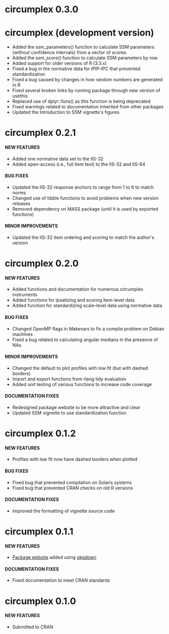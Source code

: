 # circumplex 0.3.0

circumplex (development version)
=============================

* Added the ssm_parameters() function to calculate SSM parameters (without 
  confidence intervals) from a vector of scores.
* Added the ssm_score() function to calculate SSM parameters by row.
* Added support for older versions of R (3.3.x)
* Fixed a bug in the normative data for IPIP-IPC that prevented standardization
* Fixed a bug caused by changes in how random numbers are generated in R
* Fixed several broken links by running package through new version of usethis
* Replaced use of dplyr::funs() as this function is being deprecated
* Fixed warnings related to documentation inherited from other packages
* Updated the Introduction to SSM vignette's figures

circumplex 0.2.1
=============================

#### NEW FEATURES ####

* Added one normative data set to the IIS-32
* Added open-access (i.e., full item text) to the IIS-32 and IIS-64

#### BUG FIXES ####

* Updated the IIS-32 response anchors to range from 1 to 6 to match norms
* Changed use of tibble functions to avoid problems when new version releases
* Removed dependency on MASS package (until it is used by exported functions)

#### MINOR IMPROVEMENTS ####

* Updated the IIS-32 item ordering and scoring to match the author's version

circumplex 0.2.0
=============================

#### NEW FEATURES ####

* Added functions and documentation for numerous circumplex instruments
* Added functions for ipsatizing and scoring item-level data
* Added function for standardizing scale-level data using normative data

#### BUG FIXES ####

* Changed OpenMP flags in Makevars to fix a compile problem on Debian machines
* Fixed a bug related to calculating angular medians in the presence of NAs

#### MINOR IMPROVEMENTS ####

* Changed the default to plot profiles with low fit (but with dashed borders)
* Import and export functions from rlang tidy evaluation
* Added unit testing of various functions to increase code coverage

#### DOCUMENTATION FIXES ####

* Redesigned package website to be more attractive and clear
* Updated SSM vignette to use standardization function

circumplex 0.1.2
=============================

#### NEW FEATURES ####

* Profiles with low fit now have dashed borders when plotted

#### BUG FIXES ####

* Fixed bug that prevented compilation on Solaris systems
* Fixed bug that prevented CRAN checks on old R versions

#### DOCUMENTATION FIXES ####

* Improved the formatting of vignette source code

circumplex 0.1.1
=============================

#### NEW FEATURES ####

* [Package website](https://circumplex.jmgirard.com) added using [pkgdown](https://pkgdown.r-lib.org/)

#### DOCUMENTATION FIXES ####

* Fixed documentation to meet CRAN standards

circumplex 0.1.0
=============================

#### NEW FEATURES ####

* Submitted to CRAN
